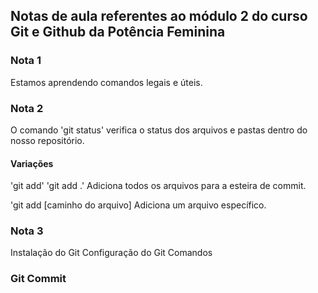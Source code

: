 ## Notas de aula referentes ao módulo 2 do curso Git e Github da Potência Feminina

### Nota 1
Estamos aprendendo comandos legais e úteis.

### Nota 2
O comando 'git status' verifica o status dos arquivos e pastas dentro do nosso repositório.

#### Variações
'git add'
'git add .'
Adiciona todos os arquivos para a esteira de commit.

'git add [caminho do arquivo]
Adiciona um arquivo específico.

### Nota 3
Instalação do Git
Configuração do Git
Comandos

### Git Commit